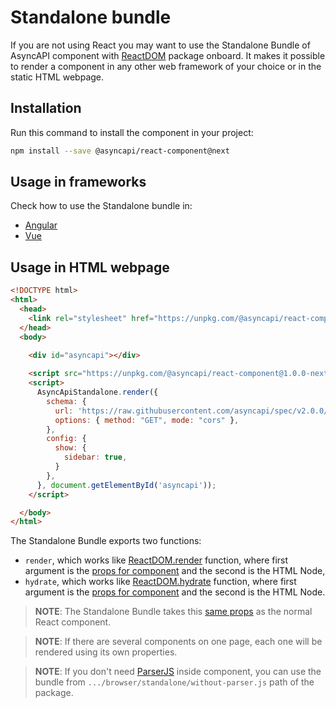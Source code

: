 # Standalone bundle

If you are not using React you may want to use the Standalone Bundle of AsyncAPI component with [ReactDOM](https://reactjs.org/docs/react-dom.html) package onboard. It makes it possible to render a component in any other web framework of your choice or in the static HTML webpage.

## Installation

Run this command to install the component in your project:

```sh
npm install --save @asyncapi/react-component@next
```

## Usage in frameworks

Check how to use the Standalone bundle in:

- [Angular](./angular.md#standalone-bundle)
- [Vue](./vue.md)

## Usage in HTML webpage

```html
<!DOCTYPE html>
<html>
  <head>
    <link rel="stylesheet" href="https://unpkg.com/@asyncapi/react-component@1.0.0-next.12/styles/default.min.css">
  </head>
  <body>
    
    <div id="asyncapi"></div>

    <script src="https://unpkg.com/@asyncapi/react-component@1.0.0-next.12/browser/standalone/index.js"></script>
    <script>
      AsyncApiStandalone.render({
        schema: {
          url: 'https://raw.githubusercontent.com/asyncapi/spec/v2.0.0/examples/2.0.0/streetlights.yml',
          options: { method: "GET", mode: "cors" },
        },
        config: {
          show: {
            sidebar: true,
          }
        },
      }, document.getElementById('asyncapi'));
    </script>

  </body>
</html>
```

The Standalone Bundle exports two functions: 

- `render`, which works like [ReactDOM.render](https://reactjs.org/docs/react-dom.html#render) function, where first argument is the [props for component](../../README.md#props) and the second is the HTML Node,
- `hydrate`, which works like [ReactDOM.hydrate](https://reactjs.org/docs/react-dom.html#hydrate) function, where first argument is the [props for component](../../README.md#props) and the second is the HTML Node.

> **NOTE**: The Standalone Bundle takes this [same props](../../README.md#props) as the normal React component.

> **NOTE**: If there are several components on one page, each one will be rendered using its own properties.

> **NOTE**: If you don't need [ParserJS](https://github.com/asyncapi/parser-js) inside component, you can use the bundle from `.../browser/standalone/without-parser.js` path of the package.
